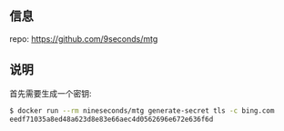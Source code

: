 ## 信息

repo: <https://github.com/9seconds/mtg>

## 说明

首先需要生成一个密钥:

``` bash
$ docker run --rm nineseconds/mtg generate-secret tls -c bing.com
eedf71035a8ed48a623d8e83e66aec4d0562696e672e636f6d
```
